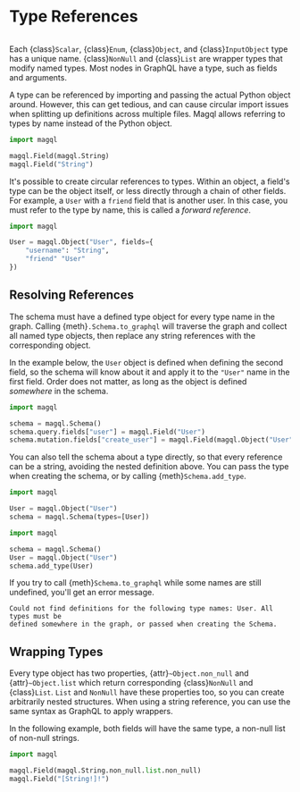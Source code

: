 Type References
===============

```{currentmodule} magql.nodes
```

Each {class}`Scalar`, {class}`Enum`, {class}`Object`, and {class}`InputObject`
type has a unique name. {class}`NonNull` and {class}`List` are wrapper types
that modify named types. Most nodes in GraphQL have a type, such as fields and
arguments.

A type can be referenced by importing and passing the actual Python object
around. However, this can get tedious, and can cause circular import issues when
splitting up definitions across multiple files. Magql allows referring to types
by name instead of the Python object.

```python
import magql

magql.Field(magql.String)
magql.Field("String")
```

It's possible to create circular references to types. Within an object, a
field's type can be the object itself, or less directly through a chain of other
fields. For example, a `User` with a `friend` field that is another user. In
this case, you must refer to the type by name, this is called a _forward
reference_.

```python
import magql

User = magql.Object("User", fields={
    "username": "String",
    "friend" "User"
})
```


Resolving References
--------------------

The schema must have a defined type object for every type name in the graph.
Calling {meth}`.Schema.to_graphql` will traverse the graph and collect all named
type objects, then replace any string references with the corresponding object.

In the example below, the `User` object is defined when defining the second
field, so the schema will know about it and apply it to the `"User"` name in the
first field. Order does not matter, as long as the object is defined _somewhere_
in the schema.

```python
import magql

schema = magql.Schema()
schema.query.fields["user"] = magql.Field("User")
schema.mutation.fields["create_user"] = magql.Field(magql.Object("User"))
```

You can also tell the schema about a type directly, so that every reference can
be a string, avoiding the nested definition above. You can pass the type when
creating the schema, or by calling {meth}`Schema.add_type`.

```python
import magql

User = magql.Object("User")
schema = magql.Schema(types=[User])
```

```python
import magql

schema = magql.Schema()
User = magql.Object("User")
schema.add_type(User)
```

If you try to call {meth}`Schema.to_graphql` while some names are still
undefined, you'll get an error message.

```text
Could not find definitions for the following type names: User. All types must be
defined somewhere in the graph, or passed when creating the Schema.
```


Wrapping Types
--------------

Every type object has two properties, {attr}`~Object.non_null` and
{attr}`~Object.list` which return corresponding {class}`NonNull` and
{class}`List`. `List` and `NonNull` have these properties too, so you can create
arbitrarily nested structures. When using a string reference, you can use the
same syntax as GraphQL to apply wrappers.

In the following example, both fields will have the same type, a non-null list
of non-null strings.

```python
import magql

magql.Field(magql.String.non_null.list.non_null)
magql.Field("[String!]!")
```
